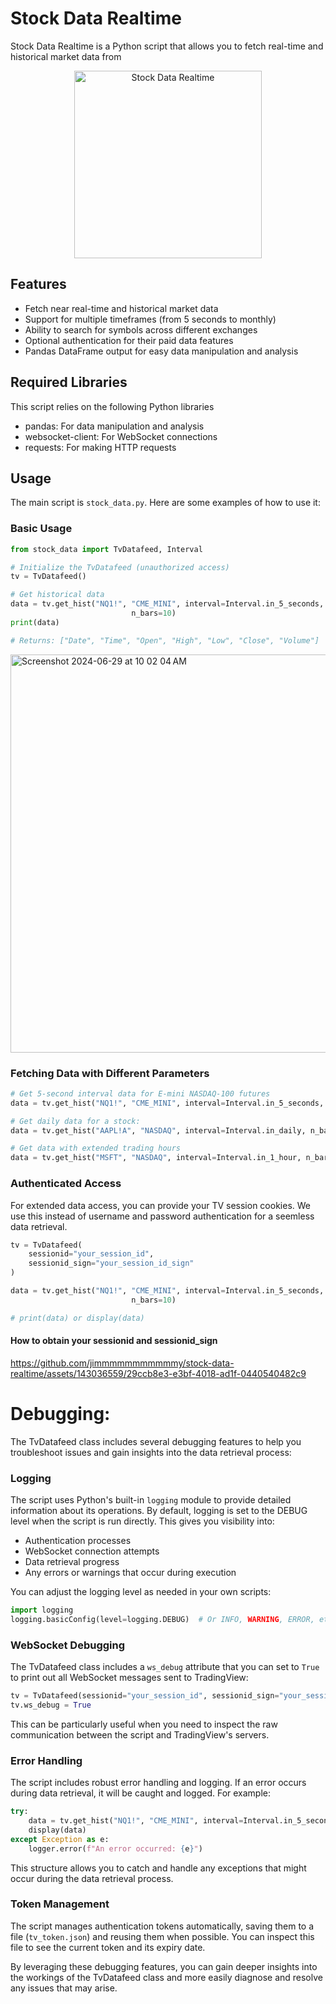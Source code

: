 # Stock Data Realtime

Stock Data Realtime is a Python script that allows you to fetch real-time and historical market data from
<p align="center">
  <img src="https://github.com/jimmmmmmmmmmmy/stock-data-realtime/assets/143036559/34367166-8c5a-4519-b8ca-35b872d80635" alt="Stock Data Realtime" width="300"/>
</p>


## Features

- Fetch near real-time and historical market data
- Support for multiple timeframes (from 5 seconds to monthly)
- Ability to search for symbols across different exchanges
- Optional authentication for their paid data features
- Pandas DataFrame output for easy data manipulation and analysis

## Required Libraries
This script relies on the following Python libraries

- pandas: For data manipulation and analysis
- websocket-client: For WebSocket connections
- requests: For making HTTP requests

## Usage

The main script is `stock_data.py`. Here are some examples of how to use it:

### Basic Usage

```python
from stock_data import TvDatafeed, Interval

# Initialize the TvDatafeed (unauthorized access)
tv = TvDatafeed()

# Get historical data
data = tv.get_hist("NQ1!", "CME_MINI", interval=Interval.in_5_seconds,
                           n_bars=10)
print(data)

# Returns: ["Date", "Time", "Open", "High", "Low", "Close", "Volume"]
```

<img width="637" alt="Screenshot 2024-06-29 at 10 02 04 AM" src="https://github.com/jimmmmmmmmmmmy/stock-data-realtime/assets/143036559/af642f31-de80-4273-915f-479c3496318d">

### Fetching Data with Different Parameters

```python
# Get 5-second interval data for E-mini NASDAQ-100 futures
data = tv.get_hist("NQ1!", "CME_MINI", interval=Interval.in_5_seconds, n_bars=10)

# Get daily data for a stock:
data = tv.get_hist("AAPL!A", "NASDAQ", interval=Interval.in_daily, n_bars=1000)

# Get data with extended trading hours
data = tv.get_hist("MSFT", "NASDAQ", interval=Interval.in_1_hour, n_bars=500, extended_session=True)
```

### Authenticated Access

For extended data access, you can provide your TV session cookies. We use this instead of username and password authentication for a seemless data retrieval.

```python
tv = TvDatafeed(
    sessionid="your_session_id",
    sessionid_sign="your_session_id_sign"
)

data = tv.get_hist("NQ1!", "CME_MINI", interval=Interval.in_5_seconds,
                           n_bars=10)

# print(data) or display(data)
```

#### How to obtain your sessionid and sessionid_sign


https://github.com/jimmmmmmmmmmmy/stock-data-realtime/assets/143036559/29ccb8e3-e3bf-4018-ad1f-0440540482c9

# Debugging:

The TvDatafeed class includes several debugging features to help you troubleshoot issues and gain insights into the data retrieval process:

### Logging

The script uses Python's built-in `logging` module to provide detailed information about its operations. By default, logging is set to the DEBUG level when the script is run directly. This gives you visibility into:

- Authentication processes
- WebSocket connection attempts
- Data retrieval progress
- Any errors or warnings that occur during execution

You can adjust the logging level as needed in your own scripts:

```python
import logging
logging.basicConfig(level=logging.DEBUG)  # Or INFO, WARNING, ERROR, etc.
```

### WebSocket Debugging

The TvDatafeed class includes a `ws_debug` attribute that you can set to `True` to print out all WebSocket messages sent to TradingView:

```python
tv = TvDatafeed(sessionid="your_session_id", sessionid_sign="your_session_id_sign")
tv.ws_debug = True
```

This can be particularly useful when you need to inspect the raw communication between the script and TradingView's servers.

### Error Handling

The script includes robust error handling and logging. If an error occurs during data retrieval, it will be caught and logged. For example:

```python
try:
    data = tv.get_hist("NQ1!", "CME_MINI", interval=Interval.in_5_seconds, n_bars=10)
    display(data)
except Exception as e:
    logger.error(f"An error occurred: {e}")
```

This structure allows you to catch and handle any exceptions that might occur during the data retrieval process.

### Token Management

The script manages authentication tokens automatically, saving them to a file (`tv_token.json`) and reusing them when possible. You can inspect this file to see the current token and its expiry date.

By leveraging these debugging features, you can gain deeper insights into the workings of the TvDatafeed class and more easily diagnose and resolve any issues that may arise.

